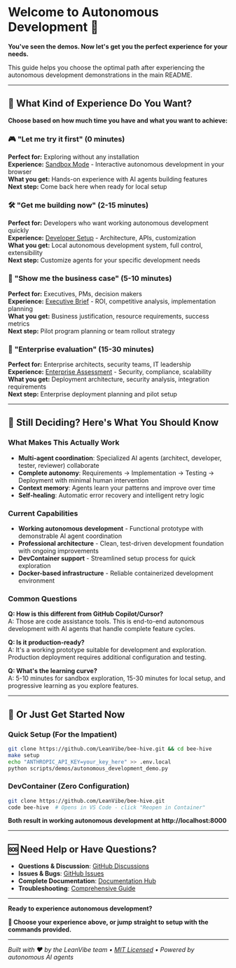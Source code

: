 # Welcome to Autonomous Development 🚀

**You've seen the demos. Now let's get you the perfect experience for your needs.**

This guide helps you choose the optimal path after experiencing the autonomous development demonstrations in the main README.

---

## 🎯 What Kind of Experience Do You Want?

**Choose based on how much time you have and what you want to achieve:**

### 🎮 **"Let me try it first"** (0 minutes)
**Perfect for:** Exploring without any installation  
**Experience:** [Sandbox Mode](docs/SANDBOX_MODE_GUIDE.md) - Interactive autonomous development in your browser  
**What you get:** Hands-on experience with AI agents building features  
**Next step:** Come back here when ready for local setup

### 🛠️ **"Get me building now"** (2-15 minutes)  
**Perfect for:** Developers who want working autonomous development quickly  
**Experience:** [Developer Setup](docs/developer/) - Architecture, APIs, customization  
**What you get:** Local autonomous development system, full control, extensibility  
**Next step:** Customize agents for your specific development needs

### 💼 **"Show me the business case"** (5-10 minutes)
**Perfect for:** Executives, PMs, decision makers  
**Experience:** [Executive Brief](docs/executive/) - ROI, competitive analysis, implementation planning  
**What you get:** Business justification, resource requirements, success metrics  
**Next step:** Pilot program planning or team rollout strategy

### 🏢 **"Enterprise evaluation"** (15-30 minutes)
**Perfect for:** Enterprise architects, security teams, IT leadership  
**Experience:** [Enterprise Assessment](docs/enterprise/) - Security, compliance, scalability  
**What you get:** Deployment architecture, security analysis, integration requirements  
**Next step:** Enterprise deployment planning and pilot setup

---

## 🤔 Still Deciding? Here's What You Should Know

### What Makes This Actually Work
- **Multi-agent coordination**: Specialized AI agents (architect, developer, tester, reviewer) collaborate
- **Complete autonomy**: Requirements → Implementation → Testing → Deployment with minimal human intervention
- **Context memory**: Agents learn your patterns and improve over time
- **Self-healing**: Automatic error recovery and intelligent retry logic

### Current Capabilities
- **Working autonomous development** - Functional prototype with demonstrable AI agent coordination
- **Professional architecture** - Clean, test-driven development foundation with ongoing improvements
- **DevContainer support** - Streamlined setup process for quick exploration
- **Docker-based infrastructure** - Reliable containerized development environment

### Common Questions

**Q: How is this different from GitHub Copilot/Cursor?**  
A: Those are code assistance tools. This is end-to-end autonomous development with AI agents that handle complete feature cycles.

**Q: Is it production-ready?**  
A: It's a working prototype suitable for development and exploration. Production deployment requires additional configuration and testing.

**Q: What's the learning curve?**  
A: 5-10 minutes for sandbox exploration, 15-30 minutes for local setup, and progressive learning as you explore features.

---

## 🚀 Or Just Get Started Now

### Quick Setup (For the Impatient)
```bash
git clone https://github.com/LeanVibe/bee-hive.git && cd bee-hive
make setup
echo "ANTHROPIC_API_KEY=your_key_here" >> .env.local
python scripts/demos/autonomous_development_demo.py
```

### DevContainer (Zero Configuration)
```bash
git clone https://github.com/LeanVibe/bee-hive.git
code bee-hive  # Opens in VS Code - click "Reopen in Container"
```

**Both result in working autonomous development at http://localhost:8000**

---

## 🆘 Need Help or Have Questions?

- **Questions & Discussion**: [GitHub Discussions](https://github.com/LeanVibe/bee-hive/discussions)
- **Issues & Bugs**: [GitHub Issues](https://github.com/LeanVibe/bee-hive/issues)
- **Complete Documentation**: [Documentation Hub](docs/)
- **Troubleshooting**: [Comprehensive Guide](docs/TROUBLESHOOTING_GUIDE_COMPREHENSIVE.md)

---

**Ready to experience autonomous development?**

**🎯 Choose your experience above, or jump straight to setup with the commands provided.**

---

*Built with ❤️ by the LeanVibe team • [MIT Licensed](LICENSE) • Powered by autonomous AI agents*